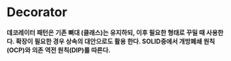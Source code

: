 # Decorator

**데코레이터 패턴은 기존 뼈대 (클래스)는 유지하되, 이후 필요한 형태로 꾸밀 때 사용한다. 확장이 필요한 경우 상속의 대안으로도 활용 한다. SOLID중에서 개방폐쇄 원칙 (OCP)와 의존 역전 원칙(DIP)를 따른다.**

